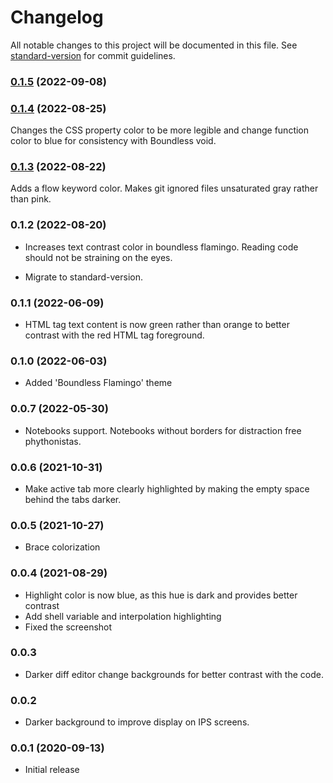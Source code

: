 # Changelog

All notable changes to this project will be documented in this file. See [standard-version](https://github.com/conventional-changelog/standard-version) for commit guidelines.

### [0.1.5](https://github.com/RodrigoRoaRodriguez/boundless/compare/v0.1.4...v0.1.5) (2022-09-08)

### [0.1.4](https://github.com/RodrigoRoaRodriguez/boundless/compare/v0.1.3...v0.1.4) (2022-08-25)

Changes the CSS property color to be more legible and change function color to blue for consistency with Boundless void.

### [0.1.3](https://github.com/RodrigoRoaRodriguez/boundless/compare/v0.1.2...v0.1.3) (2022-08-22)

Adds a flow keyword color. Makes git ignored files unsaturated gray rather than pink.

### 0.1.2 (2022-08-20)

- Increases text contrast color in boundless flamingo. Reading code should not be straining on the eyes.

- Migrate to standard-version.

### 0.1.1 (2022-06-09)

- HTML tag text content is now green rather than orange to better contrast with the red HTML tag foreground.

### 0.1.0 (2022-06-03)

- Added 'Boundless Flamingo' theme

### 0.0.7 (2022-05-30)

- Notebooks support. Notebooks without borders for distraction free phythonistas.

### 0.0.6 (2021-10-31)

- Make active tab more clearly highlighted by making the empty space behind the tabs darker.

### 0.0.5 (2021-10-27)

- Brace colorization

### 0.0.4 (2021-08-29)

- Highlight color is now blue, as this hue is dark and provides better contrast
- Add shell variable and interpolation highlighting
- Fixed the screenshot

### 0.0.3

- Darker diff editor change backgrounds for better contrast with the code.

### 0.0.2

- Darker background to improve display on IPS screens.

### 0.0.1 (2020-09-13)

- Initial release

